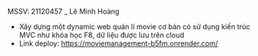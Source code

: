MSSV: 21120457 _ Lê Minh Hoàng
-	Xây dựng một dynamic web quản lí movie cơ bản có sử dụng kiến trúc MVC như khóa học F8, dữ liệu được lưu trên cloud
-	Link deploy: https://moviemanagement-b5fm.onrender.com/
